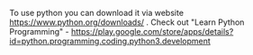 To use python you can download it via website https://www.python.org/downloads/ .
Check out "Learn Python Programming" - https://play.google.com/store/apps/details?id=python.programming.coding.python3.development

